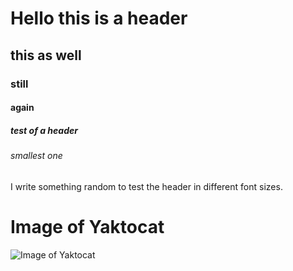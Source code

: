 # Hello this is a header
## this as well
### still
#### again
##### test of a header
###### smallest one

I write something random to test the header in different font sizes.


# Image of Yaktocat

![Image of Yaktocat](https://octodex.github.com/images/yaktocat.png)
